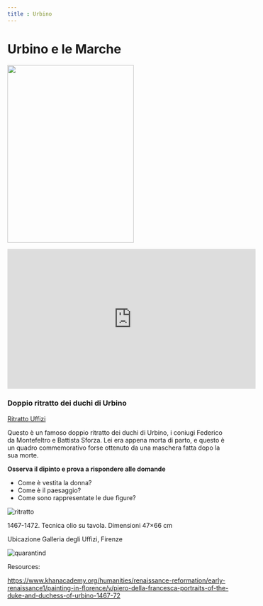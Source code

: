 ```yaml
---
title : Urbino
---
```

# Urbino e le Marche
<img src="https://images-na.ssl-images-amazon.com/images/I/915cWJc83UL._AC_SL1500_.jpg" 
width="285" height="400"> 

<iframe width="560" height="315" src="    https://www.youtube.com/embed/C22iEpHO4a4" frameborder="0" allow="accelerometer; autoplay; encrypted-media; gyroscope; picture-in-picture" allowfullscreen></iframe>


### Doppio ritratto dei duchi di Urbino

[Ritratto Uffizi](https://www.uffizi.it/opere/i-duchi-di-urbino-federico-da-montefeltro-e-battista-sforza#&gid=1&pid=1)

Questo è un famoso doppio ritratto dei duchi di Urbino, i coniugi Federico da Montefeltro e Battista Sforza. 
Lei era appena morta di parto, e questo è un quadro commemorativo forse ottenuto da una maschera fatta dopo la sua morte.

**Osserva il dipinto e prova a rispondere alle domande**
- Come è vestita la donna? 
- Come è il paesaggio?
- Come sono rappresentate le due figure?



![ritratto](https://upload.wikimedia.org/wikipedia/commons/8/86/Piero_della_Francesca_044.jpg)

1467-1472.
Tecnica	olio su tavola.
Dimensioni	47×66 cm

Ubicazione	Galleria degli Uffizi, Firenze

![quarantind]({{site.baseurl}}/img/1531A32C-9438-44DC-8502-0E3346E72286.jpeg)





Resources:

https://www.khanacademy.org/humanities/renaissance-reformation/early-renaissance1/painting-in-florence/v/piero-della-francesca-portraits-of-the-duke-and-duchess-of-urbino-1467-72 
